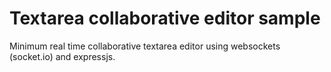 # Textarea collaborative editor sample

Minimum real time collaborative textarea editor using websockets (socket.io) and expressjs.
